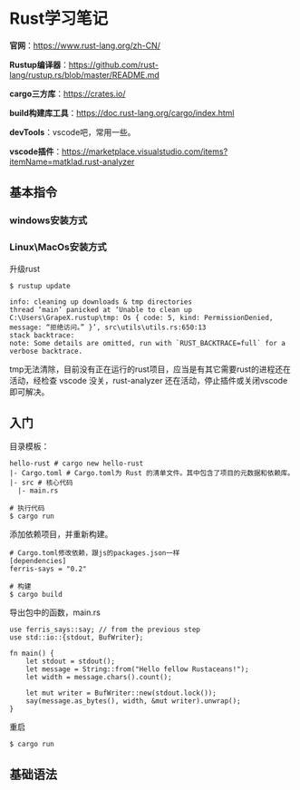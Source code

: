# Rust学习笔记

**官网**：https://www.rust-lang.org/zh-CN/

**Rustup编译器**：https://github.com/rust-lang/rustup.rs/blob/master/README.md

**cargo三方库**：https://crates.io/

**build构建库工具**：https://doc.rust-lang.org/cargo/index.html

**devTools**：vscode吧，常用一些。

**vscode插件**：https://marketplace.visualstudio.com/items?itemName=matklad.rust-analyzer

## 基本指令
### windows安装方式
### Linux\\MacOs安装方式







升级rust
```shell
$ rustup update

```


```
info: cleaning up downloads & tmp directories  
thread ‘main’ panicked at ‘Unable to clean up C:\Users\GrapeX.rustup\tmp: Os { code: 5, kind: PermissionDenied, message: “拒绝访问。” }’, src\utils\utils.rs:650:13  
stack backtrace:  
note: Some details are omitted, run with `RUST_BACKTRACE=full` for a verbose backtrace.
```
tmp无法清除，目前没有正在运行的rust项目，应当是有其它需要rust的进程还在活动，经检查 vscode 没关，rust-analyzer 还在活动，停止插件或关闭vscode即可解决。






## 入门

目录模板：

```
hello-rust # cargo new hello-rust
|- Cargo.toml # Cargo.toml为 Rust 的清单文件。其中包含了项目的元数据和依赖库。
|- src # 核心代码
  |- main.rs
```

```
# 执行代码
$ cargo run
```

添加依赖项目，并重新构建。

```
# Cargo.toml修改依赖，跟js的packages.json一样
[dependencies]
ferris-says = "0.2"
```

```
# 构建
$ cargo build
```

导出包中的函数，main.rs

```
use ferris_says::say; // from the previous step
use std::io::{stdout, BufWriter};

fn main() {
    let stdout = stdout();
    let message = String::from("Hello fellow Rustaceans!");
    let width = message.chars().count();

    let mut writer = BufWriter::new(stdout.lock());
    say(message.as_bytes(), width, &mut writer).unwrap();
}
```

重启

```
$ cargo run
```

## 基础语法















